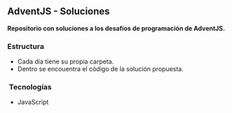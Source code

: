 ## AdventJS - Soluciones 

**Repositorio con soluciones a los desafíos de programación de AdventJS.**

###  Estructura
* Cada día tiene su propia carpeta.
* Dentro se encouentra el código de la solución propuesta.

### ️ Tecnologías
* JavaScript

